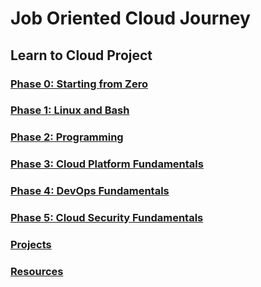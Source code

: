 # Job Oriented Cloud Journey

## Learn to Cloud Project

### [Phase 0: Starting from Zero](./phase-0_starting-from-zero)

### [Phase 1: Linux and Bash](./phase-1_linux-and-bash)

### [Phase 2: Programming](./phase-2_programming)

### [Phase 3: Cloud Platform Fundamentals](./phase-3_cloud-platform-fundamentals)

### [Phase 4: DevOps Fundamentals](./devops-fundamentals)

### [Phase 5: Cloud Security Fundamentals](./cloud-security-fundamentals)

### [Projects](./projects)

### [Resources](./resources)
